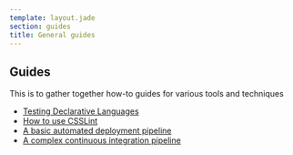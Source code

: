 ```yaml
---
template: layout.jade
section: guides
title: General guides
---
```


## Guides

This is to gather together how-to guides for various tools and techniques

  * [Testing Declarative Languages](/guides/declarative-languages.html)
  * [How to use CSSLint](/guides/css-lint.html)
  * [A basic automated deployment pipeline](/guides/build-pipeline.html)
  * [A complex continuous integration pipeline](http://hardy.io/continuous-integration.html)